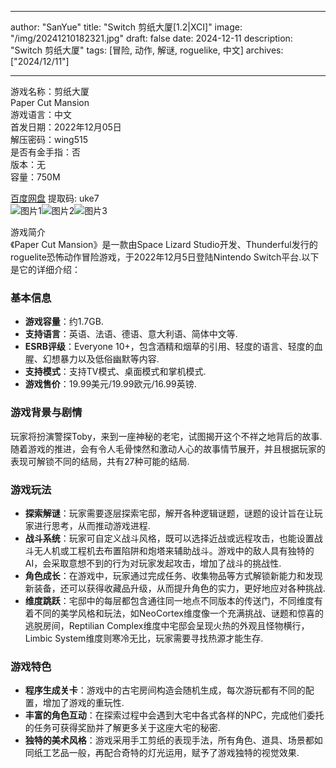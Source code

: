 
---
author: "SanYue"
title: "Switch 剪纸大厦[1.2|XCI]"
image: "/img/20241210182321.jpg"
draft: false
date: 2024-12-11
description: "Switch 剪纸大厦"
tags: [冒险, 动作, 解谜, roguelike, 中文]
archives: ["2024/12/11"]

---

游戏名称：剪纸大厦   
Paper Cut Mansion    
游戏语言：中文  
首发日期：2022年12月05日  
解压密码：wing515  
是否有金手指：否  
版本：无   
容量：750M

[百度网盘](https://pan.baidu.com/s/146y2OaeNTmHbTua9D-iHOA) 提取码: uke7  
![图片1](/img/c9c3fa.jpg)![图片2](/img/c16d6a.jpg)![图片3](/img/67defe.jpg)  

游戏简介  
《Paper Cut Mansion》是一款由Space Lizard Studio开发、Thunderful发行的roguelite恐怖动作冒险游戏，于2022年12月5日登陆Nintendo Switch平台.以下是它的详细介绍：

### 基本信息
- **游戏容量**：约1.7GB.
- **支持语言**：英语、法语、德语、意大利语、简体中文等.
- **ESRB评级**：Everyone 10+，包含酒精和烟草的引用、轻度的语言、轻度的血腥、幻想暴力以及低俗幽默等内容.
- **支持模式**：支持TV模式、桌面模式和掌机模式.
- **游戏售价**：19.99美元/19.99欧元/16.99英镑.

### 游戏背景与剧情
玩家将扮演警探Toby，来到一座神秘的老宅，试图揭开这个不祥之地背后的故事. 随着游戏的推进，会有令人毛骨悚然和激动人心的故事情节展开，并且根据玩家的表现可解锁不同的结局，共有27种可能的结局.

### 游戏玩法
- **探索解谜**：玩家需要逐层探索宅邸，解开各种逻辑谜题，谜题的设计旨在让玩家进行思考，从而推动游戏进程.
- **战斗系统**：玩家可自定义战斗风格，既可以选择近战或远程攻击，也能设置战斗无人机或工程机去布置陷阱和炮塔来辅助战斗。游戏中的敌人具有独特的AI，会采取意想不到的行为对玩家发起攻击，增加了战斗的挑战性.
- **角色成长**：在游戏中，玩家通过完成任务、收集物品等方式解锁新能力和发现新装备，还可以获得收藏品升级，从而提升角色的实力，更好地应对各种挑战.
- **维度跳跃**：宅邸中的每层都包含通往同一地点不同版本的传送门，不同维度有着不同的美学风格和玩法，如NeoCortex维度像一个充满挑战、谜题和惊喜的逃脱房间，Reptilian Complex维度中宅邸会呈现火热的外观且怪物横行，Limbic System维度则寒冷无比，玩家需要寻找热源才能生存.

### 游戏特色
- **程序生成关卡**：游戏中的古宅房间构造会随机生成，每次游玩都有不同的配置，增加了游戏的重玩性.
- **丰富的角色互动**：在探索过程中会遇到大宅中各式各样的NPC，完成他们委托的任务可获得奖励并了解更多关于这座大宅的秘密.
- **独特的美术风格**：游戏采用手工剪纸的表现手法，所有角色、道具、场景都如同纸工艺品一般，再配合奇特的灯光运用，赋予了游戏独特的视觉效果.
 
